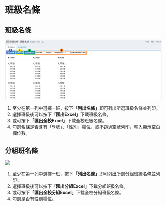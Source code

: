 # 班級名條

## 班級名條

![](../.gitbook/assets/name-form-list.png)

1. 至少在第一列中選擇一班，按&#x4E0B;**「列出名條」**&#x5373;可列出所選班級名條並列印。
2. 選擇班級後可以按&#x4E0B;**「匯出Excel」**&#x4E0B;載班級名條。
3. 或可按&#x4E0B;**「匯出全校Excel」**&#x4E0B;載全校班級名條。
4. 勾選名條是否含有「學號」、「性別」欄位，或不跳過空號列印，輸入顯示空白欄位數。

## 分組班名條

![](../.gitbook/assets/grouping_name.png)

1. 至少在第一列中選擇一班，按&#x4E0B;**「列出名條」**&#x5373;可列出所選分組班級名條並列印。
2. 選擇班級後可以按&#x4E0B;**「匯出分組Excel」**&#x4E0B;載分組班級名條。
3. 或可按&#x4E0B;**「匯出全校分組Excel」**&#x4E0B;載全校分組班級名條。
4. 勾選是否有性別欄位。
